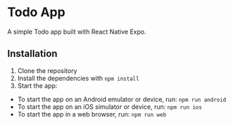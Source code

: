 # Todo App

A simple Todo app built with React Native Expo.

## Installation

1. Clone the repository
2. Install the dependencies with `npm install`
3. Start the app:
- To start the app on an Android emulator or device, run: `npm run android`
- To start the app on an iOS simulator or device, run: `npm run ios`
- To start the app in a web browser, run: `npm run web`
